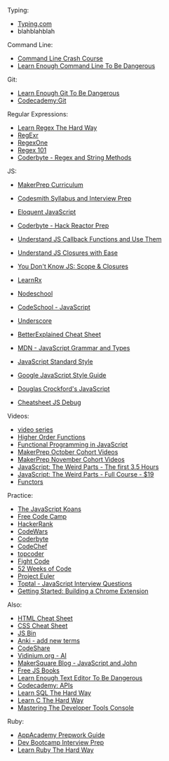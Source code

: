 Typing:
* [Typing.com](https://www.typing.com)
* blahblahblah

Command Line:
* [Command Line Crash Course](http://cli.learncodethehardway.org/book/)
* [Learn Enough Command Line To Be Dangerous](https://www.learnenough.com/command-line-tutorial)

Git:
* [Learn Enough Git To Be Dangerous](https://www.learnenough.com/git-tutorial)
* [Codecademy:Git](https://www.codecademy.com/learn/learn-git)

Regular Expressions:
* [Learn Regex The Hard Way](http://regex.learncodethehardway.org/book/)
* [RegExr](http://regexr.com/)
* [RegexOne](http://regexone.com/)
* [Regex 101](https://regex101.com/)
* [Coderbyte - Regex and String Methods](https://coderbyte.com/tutorial/javascript-string-methods-regular-expressions)


JS:
* [MakerPrep Curriculum](https://github.com/MakerPrepLA/makerprepla)
* [Codesmith Syllabus and Interview Prep](https://gallery.mailchimp.com/da60d9c5e75cbb19470ec4fa6/files/Codesmith_Syllabus.pdf)
* [Eloquent JavaScript](http://eloquentjavascript.net/index.html)
* [Coderbyte - Hack Reactor Prep](https://coderbyte.com/course/prepare-hack-reactor)
* [Understand JS Callback Functions and Use Them](http://javascriptissexy.com/understand-javascript-callback-functions-and-use-them/)
* [Understand JS Closures with Ease](http://javascriptissexy.com/understand-javascript-closures-with-ease/)
* [You Don't Know JS: Scope & Closures](https://github.com/getify/You-Dont-Know-JS/tree/master/scope%20%26%20closures)
* [LearnRx](http://reactivex.io/learnrx/)
* [Nodeschool](http://nodeschool.io/)
* [CodeSchool - JavaScript](https://www.codeschool.com/paths/javascript)

* [Underscore](http://underscorejs.org/)
* [BetterExplained Cheat Sheet](http://betterexplained.com/cheatsheet/)
* [MDN - JavaScript Grammar and Types](https://developer.mozilla.org/en-US/docs/Web/JavaScript/Guide/Grammar_and_types)
* [JavaScript Standard Style](https://github.com/feross/standard)
* [Google JavaScript Style Guide](https://google.github.io/styleguide/javascriptguide.xml)
* [Douglas Crockford's JavaScript](http://javascript.crockford.com/)
* [Cheatsheet JS Debug](https://www.scribd.com/doc/290695265/Cheatsheet-JS-Debug)

Videos:

* [video series](https://egghead.io/lessons/javascript-chaining-the-array-map-and-filter-methods)
* [Higher Order Functions](https://www.youtube.com/watch?v=BMUiFMZr7vk)
* [Functional Programming in JavaScript](https://youtu.be/BMUiFMZr7vk)
* [MakerPrep October Cohort Videos](https://drive.google.com/drive/u/3/folders/0B95dPCEAhWXQOTlOSmNWZmhoZms)
* [MakerPrep November Cohort Videos](https://drive.google.com/folderview?id=0B6PUfb8GkW4Eb2VFNG5LdGs1U1k&usp=drive_web)
* [JavaScript: The Weird Parts - The first 3.5 Hours](https://youtu.be/Bv_5Zv5c-Ts)
* [JavaScript: The Weird Parts - Full Course - $19](https://www.udemy.com/understand-javascript/)
* [Functors](https://youtu.be/DisD9ftUyCk)

Practice:

* [The JavaScript Koans](https://github.com/mrdavidlaing/javascript-koans)
* [Free Code Camp](http://www.freecodecamp.com/)
* [HackerRank](https://www.hackerrank.com/domains/algorithms/warmup)
* [CodeWars](http://www.codewars.com/)
* [Coderbyte](http://coderbyte.com/)
* [CodeChef](https://www.codechef.com/)
* [topcoder](https://www.topcoder.com/)
* [Fight Code](http://fightcodegame.com/)
* [52 Weeks of Code](http://www.dreamincode.net/forums/topic/148191-week-%231-challenge-jquery-effects/)
* [Project Euler](https://projecteuler.net/)
* [Toptal - JavaScript Interview Questions](http://www.toptal.com/javascript/interview-questions)
* [Getting Started: Building a Chrome Extension](https://developer.chrome.com/extensions/getstarted)


Also:
* [HTML Cheat Sheet](http://makerprepla.divshot.io/pages/appendages/html5-cheat-sheet.pdf)
* [CSS Cheat Sheet](http://makerprepla.divshot.io/pages/appendages/css3-cheat-sheet.pdf)
* [JS Bin](jsbin.com)
* [Anki - add new terms](https://ankiweb.net/decks/)
* [CodeShare](https://codeshare.io/)
* [Vidinium.org - AI](http://vindinium.org/)
* [MakerSquare Blog - JavaScript and John](https://javascriptjohn.wordpress.com/)
* [Free JS Books](http://jsbooks.revolunet.com/)
* [Learn Enough Text Editor To Be Dangerous](https://www.learnenough.com/text-editor-tutorial)
* [Codecademy: APIs](https://www.codecademy.com/apis)
* [Learn SQL The Hard Way](http://sql.learncodethehardway.org/book/)
* [Learn C The Hard Way](http://c.learncodethehardway.org/book/)
* [Mastering The Developer Tools Console](http://blog.teamtreehouse.com/mastering-developer-tools-console)




Ruby:
* [AppAcademy Prepwork Guide](http://www.appacademy.io/assets/App_Academy_Prepwork_Studyguide.pdf)
* [Dev Bootcamp Interview Prep](http://devbootcamp.com/interview-prep.pdf)
* [Learn Ruby The Hard Way](http://learnrubythehardway.org/book/)
